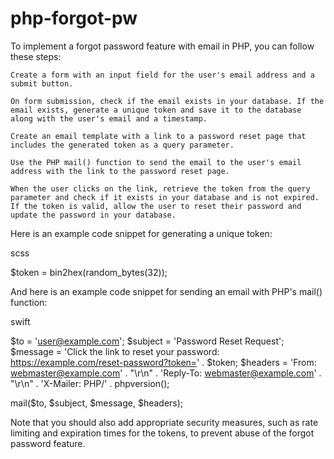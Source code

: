 # php-forgot-pw

To implement a forgot password feature with email in PHP, you can follow these steps:

    Create a form with an input field for the user's email address and a submit button.

    On form submission, check if the email exists in your database. If the email exists, generate a unique token and save it to the database along with the user's email and a timestamp.

    Create an email template with a link to a password reset page that includes the generated token as a query parameter.

    Use the PHP mail() function to send the email to the user's email address with the link to the password reset page.

    When the user clicks on the link, retrieve the token from the query parameter and check if it exists in your database and is not expired. If the token is valid, allow the user to reset their password and update the password in your database.

Here is an example code snippet for generating a unique token:

scss

$token = bin2hex(random_bytes(32));

And here is an example code snippet for sending an email with PHP's mail() function:

swift

$to = 'user@example.com';
$subject = 'Password Reset Request';
$message = 'Click the link to reset your password: https://example.com/reset-password?token=' . $token;
$headers = 'From: webmaster@example.com' . "\r\n" .
    'Reply-To: webmaster@example.com' . "\r\n" .
    'X-Mailer: PHP/' . phpversion();

mail($to, $subject, $message, $headers);

Note that you should also add appropriate security measures, such as rate limiting and expiration times for the tokens, to prevent abuse of the forgot password feature.
